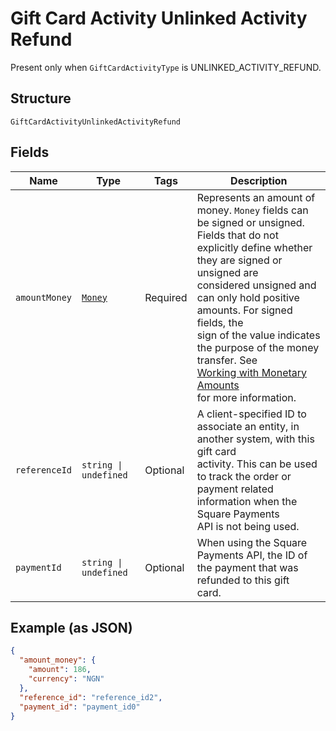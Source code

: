 
# Gift Card Activity Unlinked Activity Refund

Present only when `GiftCardActivityType` is UNLINKED_ACTIVITY_REFUND.

## Structure

`GiftCardActivityUnlinkedActivityRefund`

## Fields

| Name | Type | Tags | Description |
|  --- | --- | --- | --- |
| `amountMoney` | [`Money`](../../doc/models/money.md) | Required | Represents an amount of money. `Money` fields can be signed or unsigned.<br>Fields that do not explicitly define whether they are signed or unsigned are<br>considered unsigned and can only hold positive amounts. For signed fields, the<br>sign of the value indicates the purpose of the money transfer. See<br>[Working with Monetary Amounts](../../https://developer.squareup.com/docs/build-basics/working-with-monetary-amounts)<br>for more information. |
| `referenceId` | `string \| undefined` | Optional | A client-specified ID to associate an entity, in another system, with this gift card<br>activity. This can be used to track the order or payment related information when the Square Payments<br>API is not being used. |
| `paymentId` | `string \| undefined` | Optional | When using the Square Payments API, the ID of the payment that was refunded to this gift<br>card. |

## Example (as JSON)

```json
{
  "amount_money": {
    "amount": 186,
    "currency": "NGN"
  },
  "reference_id": "reference_id2",
  "payment_id": "payment_id0"
}
```


